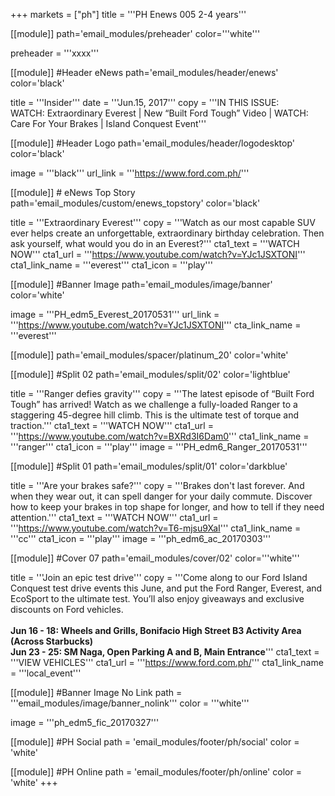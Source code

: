 +++
markets = ["ph"]
title = '''PH Enews 005 2-4 years'''

[[module]]
path='email_modules/preheader'
color='''white'''

preheader = '''xxxx'''

[[module]] #Header eNews
path='email_modules/header/enews'
color='black'

  title = '''Insider'''
  date = '''Jun.15, 2017'''
  copy = '''IN THIS ISSUE:<br />WATCH: Extraordinary Everest | New “Built Ford Tough” Video | WATCH: Care For Your Brakes | Island Conquest Event'''

[[module]] #Header Logo
path='email_modules/header/logodesktop'
color='black'

  image = '''black'''
  url_link = '''https://www.ford.com.ph/'''
 
[[module]] # eNews Top Story
path='email_modules/custom/enews_topstory'
color='black'

  title = '''Extraordinary Everest'''
  copy = '''Watch as our most capable SUV ever helps create an unforgettable, extraordinary birthday celebration. Then ask yourself, what would you do in an Everest?'''
  cta1_text = '''WATCH NOW'''
  cta1_url = '''https://www.youtube.com/watch?v=YJc1JSXTONI'''
  cta1_link_name = '''everest'''
  cta1_icon = '''play'''

[[module]] #Banner Image
path='email_modules/image/banner'
color='white'

  image = '''PH_edm5_Everest_20170531'''
  url_link = '''https://www.youtube.com/watch?v=YJc1JSXTONI'''
  cta_link_name = '''everest'''

[[module]]
path='email_modules/spacer/platinum_20'
color='white'

[[module]] #Split 02
path='email_modules/split/02'
color='lightblue'

  title = '''Ranger defies gravity'''
  copy = '''The latest episode of “Built Ford Tough” has arrived! Watch as we challenge a fully-loaded Ranger to a staggering 45-degree hill climb. This is the ultimate test of torque and traction.'''
  cta1_text = '''WATCH NOW'''
  cta1_url = '''https://www.youtube.com/watch?v=BXRd3I6Dam0'''
  cta1_link_name = '''ranger'''
  cta1_icon = '''play'''
  image = '''PH_edm6_Ranger_20170531'''
  
  [[module]] #Split 01
path='email_modules/split/01'
color='darkblue'

  title = '''Are your brakes safe?'''
  copy = '''Brakes don't last forever. And when they wear out, it can spell danger for your daily commute. Discover how to keep your brakes in top shape for longer, and how to tell if they need attention.'''
  cta1_text = '''WATCH NOW'''
  cta1_url = '''https://www.youtube.com/watch?v=T6-mjsu9XaI'''
  cta1_link_name = '''cc'''
  cta1_icon = '''play'''
  image = '''ph_edm6_ac_20170303'''
  
 [[module]] #Cover 07
path='email_modules/cover/02'
color='''white''' 

  title = '''Join an epic test drive'''
  copy = '''Come along to our Ford Island Conquest test drive events this June, and put the Ford Ranger, Everest, and EcoSport to the ultimate test. You’ll also enjoy giveaways and exclusive discounts on Ford vehicles.<br /><br /><b>Jun 16 - 18: Wheels and Grills, Bonifacio High Street B3 Activity Area (Across Starbucks)</b><br /><b>Jun 23 - 25: SM Naga, Open Parking A and B, Main Entrance</b>'''
  cta1_text = '''VIEW VEHICLES'''
  cta1_url = '''https://www.ford.com.ph/'''
  cta1_link_name = '''local_event'''

[[module]] #Banner Image No Link
path = '''email_modules/image/banner_nolink'''
color = '''white'''

  image = '''ph_edm5_fic_20170327'''
  
[[module]] #PH Social
path = 'email_modules/footer/ph/social'
color = 'white'

[[module]] #PH Online
path = 'email_modules/footer/ph/online'
color = 'white'
+++